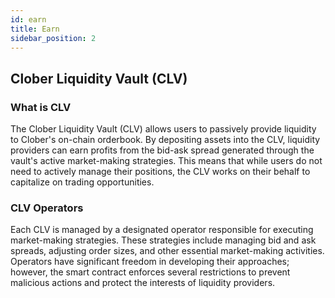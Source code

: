 ```yaml
---
id: earn
title: Earn
sidebar_position: 2
---
```


## Clober Liquidity Vault (CLV)

### What is CLV
The Clober Liquidity Vault (CLV) allows users to passively provide liquidity to Clober's on-chain orderbook. By depositing assets into the CLV, liquidity providers can earn profits from the bid-ask spread generated through the vault's active market-making strategies. This means that while users do not need to actively manage their positions, the CLV works on their behalf to capitalize on trading opportunities.

### CLV Operators
Each CLV is managed by a designated operator responsible for executing market-making strategies. These strategies include managing bid and ask spreads, adjusting order sizes, and other essential market-making activities. Operators have significant freedom in developing their approaches; however, the smart contract enforces several restrictions to prevent malicious actions and protect the interests of liquidity providers.